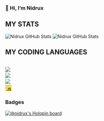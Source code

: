 ### 👋 Hi, I’m Nidrux

## MY STATS

<img  src="https://github-readme-stats.vercel.app/api?username=nidrux&show_icons=true&theme=radical" alt="Nidrux GitHub Stats" width="49.9%"/>
<img  src="https://github-readme-stats.vercel.app/api/top-langs/?username=nidrux&layout=compact&theme=radical" alt="Nidrux GitHub Stats" width="49.9%"/>

## MY CODING LANGUAGES
<code>
<img height="20" src="https://raw.githubusercontent.com/rhoit/mode-icons/dump/icons/sass.png">
<img height="20" src="https://raw.githubusercontent.com/rhoit/mode-icons/dump/icons/css.png">
<img height="20" src="https://raw.githubusercontent.com/rhoit/mode-icons/dump/icons/html.png">
<img height="20" src="https://raw.githubusercontent.com/github/explore/80688e429a7d4ef2fca1e82350fe8e3517d3494d/topics/javascript/javascript.png">
</code>


### Badges

[![@nidrux's Holopin board](https://holopin.me/nidrux)](https://holopin.io/@nidrux)


<!---
Nidrux/Nidrux is a ✨ special ✨ repository because its `README.md` (this file) appears on your GitHub profile.
You can click the Preview link to take a look at your changes.
--->
